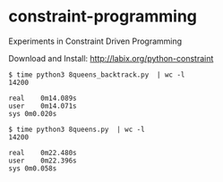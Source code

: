 constraint-programming
======================

Experiments in Constraint Driven Programming

Download and Install: http://labix.org/python-constraint

```
$ time python3 8queens_backtrack.py  | wc -l
14200

real	0m14.089s
user	0m14.071s
sys	0m0.020s

$ time python3 8queens.py  | wc -l
14200

real	0m22.480s
user	0m22.396s
sys	0m0.058s
```
